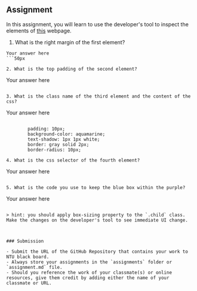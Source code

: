 ## Assignment

In this assignment, you will learn to use the developer's tool to inspect the elements of [this](https://nznznh.csb.app/) webpage.

1. What is the right margin of the first element? 
```
Your answer here
```50px

2. What is the top padding of the second element?
```
Your answer here
```100px

3. What is the class name of the third element and the content of the css?
```
Your answer here
```class name : elementThree

        padding: 10px;
        background-color: aquamarine;
        text-shadow: 1px 1px white;
        border: gray solid 2px;
        border-radius: 10px;

4. What is the css selector of the fourth element?
```

Your answer here
```nth-child(6)

5. What is the code you use to keep the blue box within the purple?
```
Your answer here
```box-sizing: border-box;

> hint: you should apply box-sizing property to the `.child` class. Make the changes on the developer's tool to see immediate UI change.



### Submission 

- Submit the URL of the GitHub Repository that contains your work to NTU black board.
- Always store your assignments in the `assignments` folder or `assignment.md` file.
- Should you reference the work of your classmate(s) or online resources, give them credit by adding either the name of your classmate or URL. 